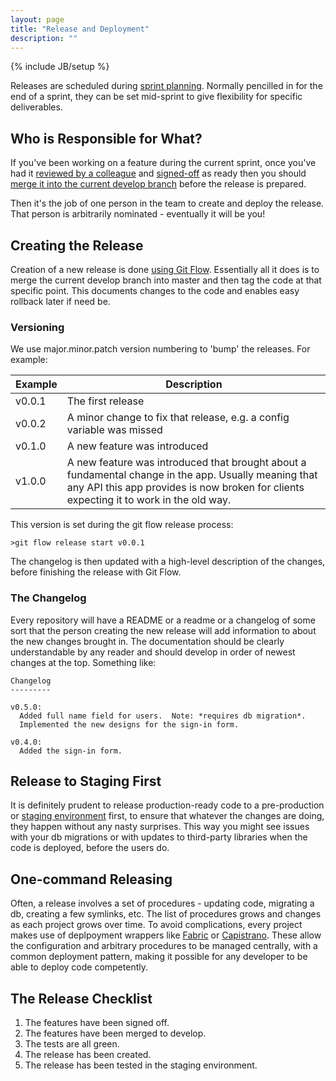 ```yaml
---
layout: page
title: "Release and Deployment"
description: ""
---
```

{% include JB/setup %}

Releases are scheduled during [sprint planning](/pages/project-management.html#planning).  Normally pencilled in for the end of a sprint, they can be set mid-sprint to give flexibility for specific deliverables.


Who is Responsible for What?
-------------------

If you've been working on a feature during the current sprint, once you've had it [reviewed by a colleague](/pages/ensuring-quality.html#code_reviews) and [signed-off](/pages/ensuring-quality.html#sign_off) as ready then you should [merge it into the current develop branch](/pages/using-git.html#git_flow) before the release is prepared.

Then it's the job of one person in the team to create and deploy the release.  That person is arbitrarily nominated - eventually it will be you!


Creating the Release
---------------

Creation of a new release is done [using Git Flow](/pages/using-git.html#git_flow).  Essentially all it does is to merge the current develop branch into master and then tag the code at that specific point. This documents changes to the code and enables easy rollback later if need be.

### Versioning

We use major.minor.patch version numbering to 'bump' the releases.  For example:

| Example | Description                                                           |
| ------- | --------------------------------------------------------------------- |
| v0.0.1  | The first release                                                     |
| v0.0.2  | A minor change to fix that release, e.g. a config variable was missed |
| v0.1.0  | A new feature was introduced                                          |
| v1.0.0  | A new feature was introduced that brought about a fundamental change in the app.  Usually meaning that any API this app provides is now broken for clients expecting it to work in the old way. |

This version is set during the git flow release process:

    >git flow release start v0.0.1

The changelog is then updated with a high-level description of the changes, before finishing the release with Git Flow.

### The Changelog

Every repository will have a README or a readme or a changelog of some sort that the person creating the new release will add information to about the new changes brought in.  The documentation should be clearly understandable by any reader and should develop in order of newest changes at the top.  Something like:

    Changelog
    ---------

    v0.5.0:
      Added full name field for users.  Note: *requires db migration*.
      Implemented the new designs for the sign-in form.

    v0.4.0:
      Added the sign-in form.


Release to Staging First
------------------

It is definitely prudent to release production-ready code to a pre-production or [staging environment](/pages/environments.html#4_staging) first, to ensure that whatever the changes are doing, they happen without any nasty surprises.  This way you might see issues with your db migrations or with updates to third-party libraries when the code is deployed, before the users do.


One-command Releasing
---------------------

Often, a release involves a set of procedures - updating code, migrating a db, creating a few symlinks, etc.  The list of procedures grows and changes as each project grows over time.  To avoid complications, every project makes use of deplpoyment wrappers like [Fabric](http://docs.fabfile.org/en/1.5/) or [Capistrano](https://github.com/capistrano/capistrano).  These allow the configuration and arbitrary procedures to be managed centrally, with a common deployment pattern, making it possible for any developer to be able to deploy code competently.


The Release Checklist
----------------------

1. The features have been signed off.
1. The features have been merged to develop.
1. The tests are all green.
1. The release has been created.
1. The release has been tested in the staging environment.
